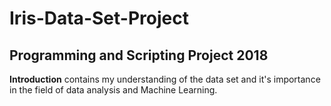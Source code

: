 # Iris-Data-Set-Project
## Programming and Scripting Project 2018

**Introduction** contains my understanding of the data set and it's importance in the field of data analysis and Machine Learning.

